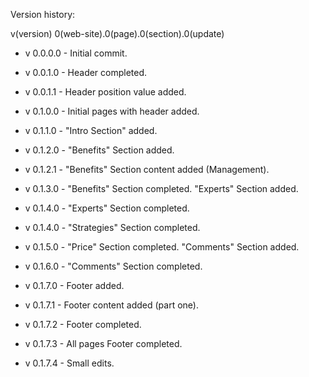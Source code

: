 Version history:

v(version) 0(web-site).0(page).0(section).0(update)

- v 0.0.0.0 - Initial commit.

- v 0.0.1.0 - Header completed.

- v 0.0.1.1 - Header position value added.

- v 0.1.0.0 - Initial pages with header added.

- v 0.1.1.0 - "Intro Section" added.

- v 0.1.2.0 - "Benefits" Section added.

- v 0.1.2.1 - "Benefits" Section content added (Management).

- v 0.1.3.0 - "Benefits" Section completed. "Experts" Section added.

- v 0.1.4.0 - "Experts" Section completed.

- v 0.1.4.0 - "Strategies" Section completed.

- v 0.1.5.0 - "Price" Section completed. "Comments" Section added.

- v 0.1.6.0 - "Comments" Section completed.

- v 0.1.7.0 - Footer added.

- v 0.1.7.1 - Footer content added (part one).

- v 0.1.7.2 - Footer completed.

- v 0.1.7.3 - All pages Footer completed.

- v 0.1.7.4 - Small edits.
